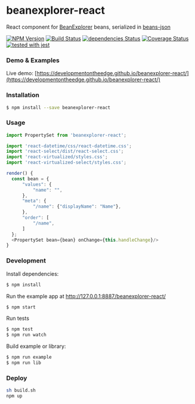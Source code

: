 # beanexplorer-react 
React component for [BeanExplorer](https://github.com/DevelopmentOnTheEdge/beanexplorer) beans, 
serialized in [beans-json](https://github.com/DevelopmentOnTheEdge/beanexplorer/tree/master/json) 

[![NPM Version](https://img.shields.io/npm/v/beanexplorer-react.svg?branch=master)](https://www.npmjs.com/package/beanexplorer-react)
[![Build Status](https://travis-ci.org/DevelopmentOnTheEdge/beanexplorer-react.svg?branch=master)](https://travis-ci.org/DevelopmentOnTheEdge/beanexplorer-react)
[![dependencies Status](https://david-dm.org/DevelopmentOnTheEdge/beanexplorer-react/status.svg)](https://david-dm.org/DevelopmentOnTheEdge/beanexplorer-react)
[![Coverage Status](https://coveralls.io/repos/github/DevelopmentOnTheEdge/beanexplorer-react/badge.svg?branch=master)](https://coveralls.io/github/DevelopmentOnTheEdge/beanexplorer-react?branch=master)
[![tested with jest](https://img.shields.io/badge/tested_with-jest-99424f.svg)](https://github.com/facebook/jest)

### Demo & Examples
Live demo: [https://developmentontheedge.github.io/beanexplorer-react/](https://developmentontheedge.github.io/beanexplorer-react/)

### Installation
```sh
$ npm install --save beanexplorer-react
```

### Usage
```js
import PropertySet from 'beanexplorer-react';

import 'react-datetime/css/react-datetime.css';
import 'react-select/dist/react-select.css';
import 'react-virtualized/styles.css';
import 'react-virtualized-select/styles.css';

render() {
  const bean = {
      "values": {
          "name": "",
      },
      "meta": {
          "/name": {"displayName": "Name"},
      },
      "order": [
          "/name",
      ]
  };
  <PropertySet bean={bean} onChange={this.handleChange}/>
}
```

### Development

Install dependencies:
```sh
$ npm install
```

Run the example app at http://127.0.0.1:8887/beanexplorer-react/
```sh
$ npm start
```

Run tests
```sh
$ npm test
$ npm run watch
```

Build example or library:
```sh
$ npm run example
$ npm run lib
```
### Deploy
```sh
sh build.sh
npm up
```
